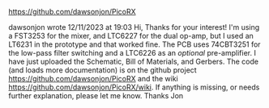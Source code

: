 https://github.com/dawsonjon/PicoRX


 
dawsonjon wrote 12/11/2023 at 19:03
Hi, Thanks for your interest! I'm using a FST3253 for the mixer, and LTC6227 for the dual op-amp, but I used an LT6231 in the prototype and that worked fine. The PCB uses 74CBT3251 for the low-pass filter switching and a LTC6226 as an *optional* pre-amplifier. I have just uploaded the Schematic, Bill of Materials, and Gerbers.  The code (and loads more documentation) is on the github project https://github.com/dawsonjon/PicoRX and the wiki https://github.com/dawsonjon/PicoRX/wiki.  If anything is missing, or needs further explanation, please let me know. Thanks Jon
